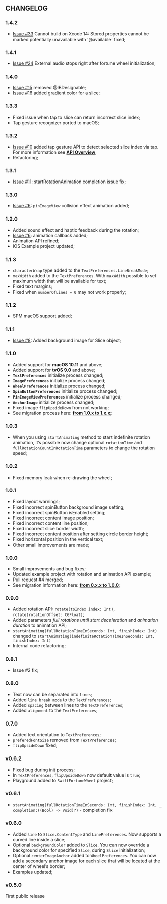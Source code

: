 ## CHANGELOG

### 1.4.2
- [Issue #33](https://github.com/sh-khashimov/SwiftFortuneWheel/issues/33)  Cannot build on Xcode 14: Stored properties cannot be marked potentially unavailable with '@available' fixed;

### 1.4.1
- [Issue #24](https://github.com/sh-khashimov/SwiftFortuneWheel/issues/24)  External audio stops right after fortune wheel initialization;

### 1.4.0
- [Issue #15](https://github.com/sh-khashimov/SwiftFortuneWheel/issues/15)  removed @IBDesignable;
- [Issue #16](https://github.com/sh-khashimov/SwiftFortuneWheel/issues/16)  added gradient color for a slice;


### 1.3.3
- Fixed issue when tap to slice can return incorrect slice index;
- Tap gesture recognizer ported to macOS;

### 1.3.2
- [Issue #10](https://github.com/sh-khashimov/SwiftFortuneWheel/issues/10) added tap gesture API to detect selected slice index via tap. For more information see [**API Overview**](API_Overview.md);
- Refactoring;

### 1.3.1
- [Issue #11](https://github.com/sh-khashimov/SwiftFortuneWheel/issues/11): startRotationAnimation completion issue fix;

### 1.3.0
- [Issue #6](https://github.com/sh-khashimov/SwiftFortuneWheel/issues/6): `pinImageView` collision effect animation added;

### 1.2.0

- Added sound effect and haptic feedback during the rotation;
- [Issue #6](https://github.com/sh-khashimov/SwiftFortuneWheel/issues/6): animation callback added;
- Animation API refined;
- iOS Example project updated; 

### 1.1.3

- `characterWrap` type added to the `TextPreferences.LineBreakMode`;
- `maxWidth` added to the `TextPreferences`. With `maxWdith` possible to set maximum width that will be available for text;
- Fixed text margins;
- Fixed when `numberOfLines = 0` may not work properly;

### 1.1.2

- SPM macOS support added;

### 1.1.1
- [Issue #8](https://github.com/sh-khashimov/SwiftFortuneWheel/issues/8): Added background image for Slice object;

### 1.1.0

- Added support for **macOS 10.11** and above;
- Added support for **tvOS 9.0** and above;
- **`TextPreferences`** initialize process changed;
- **`ImagePreferences`** initialize process changed;
- **`WheelPreferences`** initialize process changed;
- **`SpinButtonPreferences`** initialize process changed;
- **`PinImageViewPreferences`** initialize process changed;
- **`AnchorImage`** initialize process changed;
- Fixed image `flipUpsideDown` from not working;
- See migration process here: [**from 1.0.x to 1.x.x**](Migrations/Migration_1_to_1.x.md);

### 1.0.3

- When you using `startAnimating` method to start indefinite rotation animation, it’s possible now change optional `rotationTime` and `fullRotationCountInRotationTime` parameters to change the rotation speed;

### 1.0.2

- Fixed memory leak when re-drawing the wheel;

### 1.0.1

- Fixed layout warnings;
- Fixed incorrect spinButton background image setting;
- Fixed incorrect spinButton isEnabled setting;
- Fixed incorrect content image position;
- Fixed incorrect content line position;
- Fixed incorrect slice border width;
- Fixed incorrect content position after setting circle border height;
- Fixed horizontal position in the vertical text;
- Other small improvements are made;

### 1.0.0

- Small improvements and bug fixes;
- Updated example project with rotation and animation API example;
- Pull request [#4](https://github.com/sh-khashimov/SwiftFortuneWheel/pull/4) merged;
- See migration information here: [**from 0.x.x to 1.0.0**](Migrations/Migration_0_to_1.md);

### 0.9.0
- Added rotation API: `rotate(toIndex index: Int)`, `rotate(rotationOffset: CGFloat)`;
- Added parameters *full rotations until start deceleration* and *animation duration* to animation API;
- `startAnimating(fullRotationTimeInSeconds: Int, finishIndex: Int)` changed to `startAnimating(indefiniteRotationTimeInSeconds: Int, finishIndex: Int)`
- Internal code refactoring;

### 0.8.1
- Issue #2 fix;

### 0.8.0
- Text now can be separated into `lines`;
- Added `line break mode` to the `TextPreferences`;
- Added `spacing` between lines to the `TextPreferences`;
- Added `alignment` to the `TextPreferences`;

### 0.7.0
- Added text orientation to `TextPreferences`;
- `preferedFontSize` removed from `TextPreferences`;
- `flipUpsideDown` fixed;


### v0.6.2
- Fixed bug during init process;
- In `TextPreferences`, `flipUpsideDown` now default value is `true`;
- Playground added to `SwiftFortuneWheel` project;


### v0.6.1

- `startAnimating(fullRotationTimeInSeconds: Int, finishIndex: Int, _ completion:((Bool) -> Void)?)` - completion fix

### v0.6.0
- Added `line` to `Slice.ContentType` and `LinePreferences`. Now supports a curved line inside a slice;
- Optional `backgroundColor` added to `Slice`. You can now override a background color for specified `Slice`, during `Slice` initialization;
- Optional `centerImageAnchor` added to `WheelPreferences`. You can now add a secondary anchor image for each slice that will be located at the center of wheel’s border;
- Examples updated;

### v0.5.0

First public release
